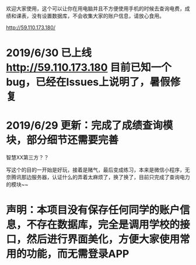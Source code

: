    欢迎大家使用，这个可以让你在用电脑并且不方便使用手机的时候去查询电费，成绩和课表，没有设置数据库，不会收集大家的账户信息，请放心食用。

http://59.110.173.180/

# 2019/6/30 已上线 http://59.110.173.180 目前已知一个bug，已经在Issues上说明了，暑假修复
# 2019/6/29 更新：完成了成绩查询模块，部分细节还需要完善



 智慧XX第三方？？

写这个的目的一开始是好玩，接着是赌气，最后变成练习，本来是微信小程序，无奈腾讯那边服务器，认证什么的弄着太麻烦了，换了换了，目前只完成了查询电力的模块~~
  
# 声明：本项目没有保存任何同学的账户信息，不存在数据库，完全是调用学校的接口，然后进行界面美化，方便大家使用常用的功能，而无需登录APP
